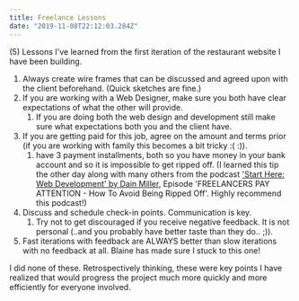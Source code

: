 ```yaml
---
title: Freelance Lessons
date: "2019-11-08T22:12:03.284Z"
---
```


(5) Lessons I've learned from the first iteration of the restaurant website I have been building.

1. Always create wire frames that can be discussed and agreed upon with the client beforehand. (Quick sketches are fine.)
2. If you are working with a Web Designer, make sure you both have clear expectations of what the other will provide.
   1. If you are doing both the web design and development still make sure what expectations both you and the client have.
3. If you are getting paid for this job, agree on the amount and terms prior (if you are working with family this becomes a bit tricky :( :)).
   1. have 3 payment installments, both so you have money in your bank account and so it is impossible to get ripped off. (I learned this tip the other day along with many others from the podcast ['Start Here: Web Development' by Dain Miller](https://starthere.fm/), Episode 'FREELANCERS PAY ATTENTION - How To Avoid Being Ripped Off'. Highly recommend this podcast!)
4. Discuss and schedule check-in points. Communication is key.
   1. Try not to get discouraged if you receive negative feedback. It is not personal (..and you probably have better taste than they do.. ;)).
5. Fast iterations with feedback are ALWAYS better than slow iterations with no feedback at all. Blaine has made sure I stuck to this one!

I did none of these. Retrospectively thinking, these were key points I have realized that would progress the project much more quickly and more efficiently for everyone involved.
